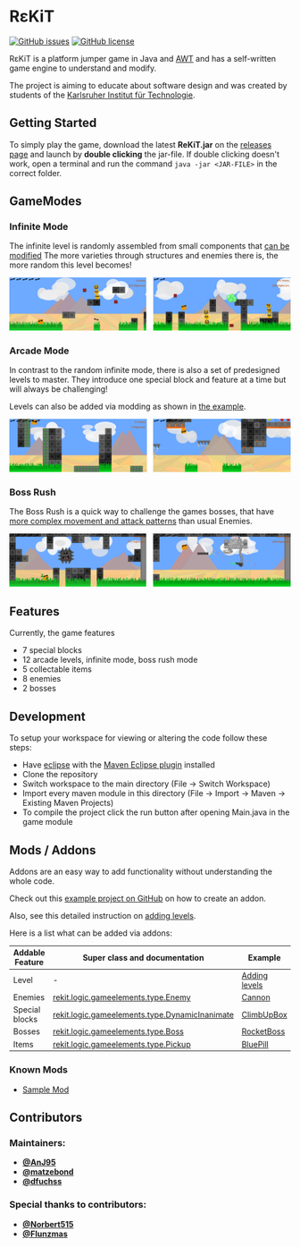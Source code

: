 # R&#949;KiT

[![GitHub issues](https://img.shields.io/github/issues/rekit-group/rekit-game.svg?style=square)](https://github.com/rekit-group/rekit-game/issues)
[![GitHub license](https://img.shields.io/badge/license-GPLv3-blue.svg?style=square)](https://github.com/rekit-group/rekit-game/blob/main/LICENSE.md)

R&#949;KiT is a platform jumper game in Java and [AWT](https://docs.oracle.com/javase/8/docs/api/java/awt/package-summary.html) and has a self-written game engine to understand and modify.

The project is aiming to educate about software design and was created by students of the [Karlsruher Institut für Technologie](https://www.kit.edu/).

## Getting Started
To simply play the game, download the latest **ReKiT.jar** on the [releases page](https://github.com/rekit-group/rekit-game/releases) and launch by **double clicking** the jar-file.
If double clicking doesn't work, open a terminal and run the command `java -jar <JAR-FILE>` in the correct folder.

## GameModes

### Infinite Mode
The infinite level is randomly assembled from small components that [can be modified](https://github.com/rekit-group/rekit-game/blob/main/project/logic/src/main/resources/levels/infinite.dat) The more varieties through structures and enemies there is, the more random this level becomes!

![Randomly generated levels and many different enemies and varieties](./graphix/rekitScreenshotInfinite.png)

### Arcade Mode
In contrast to the random infinite mode, there is also a set of predesigned levels to master.
They introduce one special block and feature at a time but will always be challenging!

Levels can also be added via modding as shown in [the example](https://github.com/rekit-group/rekit-sample-mod).

![New challenges special blocks](./graphix/rekitScreenshotArcade.png)

### Boss Rush
The Boss Rush is a quick way to challenge the games bosses, that have [more complex movement and attack patterns](https://github.com/rekit-group/rekit-game/tree/main/project/basic/src/main/java/rekit/logic/gameelements/entities/enemies/bosses/rocketboss) than usual Enemies.

![Unique bosses](./graphix/rekitScreenshotBossRush.png)

## Features
Currently, the game features
- 7 special blocks
- 12 arcade levels, infinite mode, boss rush mode
- 5 collectable items
- 8 enemies
- 2 bosses

## Development
To setup your workspace for viewing or altering the code follow these steps:
- Have [eclipse](https://www.eclipse.org/downloads/?) with the [Maven Eclipse plugin](http://www.eclipse.org/m2e/) installed
- Clone the repository
- Switch workspace to the main directory (File -> Switch Workspace)
- Import every maven module in this directory (File -> Import -> Maven -> Existing Maven Projects)
- To compile the project click the run button after opening Main.java in the game module


## Mods / Addons
Addons are an easy way to add functionality without understanding the whole code.

Check out this [example project on GitHub](https://github.com/rekit-group/rekit-sample-mod) on how to create an addon.

Also, see this detailed instruction on [adding levels](https://github.com/rekit-group/rekit-game/blob/main/documentation/LEVEL.md).

Here is a list what can be added via addons:

| Addable Feature | Super class and documentation | Example |
| ----- | ----- | ----- |
| Level | - | [Adding levels](https://github.com/rekit-group/rekit-game/blob/main/documentation/LEVEL.md) |
| Enemies | [rekit.logic.gameelements.type.Enemy](https://rekit-group.github.io/rekit-game/rekit/logic/gameelements/type/Enemy.html) | [Cannon](https://github.com/rekit-group/rekit-game/blob/main/project/basic/src/main/java/rekit/logic/gameelements/entities/enemies/cannon/Cannon.java) |
| Special blocks | [rekit.logic.gameelements.type.DynamicInanimate](https://rekit-group.github.io/rekit-game/rekit/logic/gameelements/type/DynamicInanimate.html) | [ClimbUpBox](https://github.com/rekit-group/rekit-game/blob/main/project/basic/src/main/java/rekit/logic/gameelements/inanimate/ClimbUpBox.java) |
| Bosses | [rekit.logic.gameelements.type.Boss](https://rekit-group.github.io/rekit-game/rekit/logic/gameelements/type/Boss.html) | [RocketBoss](https://github.com/rekit-group/rekit-game/blob/main/project/basic/src/main/java/rekit/logic/gameelements/entities/enemies/bosses/rocketboss/RocketBoss.java) |
| Items | [rekit.logic.gameelements.type.Pickup](https://rekit-group.github.io/rekit-game/rekit/logic/gameelements/type/Pickup.html) | [BluePill](https://github.com/rekit-group/rekit-game/blob/main/project/basic/src/main/java/rekit/logic/gameelements/entities/pickups/BluePill.java) |

### Known Mods
- [Sample Mod](https://github.com/rekit-group/rekit-sample-mod)

## Contributors
### Maintainers:
- [**@AnJ95**](https://github.com/AnJ95)
- [**@matzebond**](https://github.com/matzebond)
- [**@dfuchss**](https://github.com/dfuchss)

### Special thanks to contributors:
- [**@Norbert515**](https://github.com/Norbert515)
- [**@Flunzmas**](https://github.com/Flunzmas)
